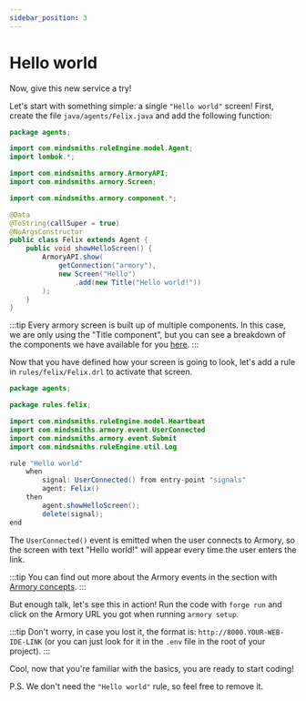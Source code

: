 ```yaml
---
sidebar_position: 3
---
```


# Hello world

Now, give this new service a try! 

Let's start with something simple: a single ```"Hello world"``` screen!
First, create the file ```java/agents/Felix.java``` and add the following function:

```java title="java/agents/Felix.java"
package agents;

import com.mindsmiths.ruleEngine.model.Agent;
import lombok.*;

import com.mindsmiths.armory.ArmoryAPI;
import com.mindsmiths.armory.Screen;

import com.mindsmiths.armory.component.*;

@Data
@ToString(callSuper = true)
@NoArgsConstructor
public class Felix extends Agent {
    public void showHelloScreen() {
        ArmoryAPI.show(
            getConnection("armory"),
            new Screen("Hello")
                .add(new Title("Hello world!"))
        );
    }
}
```
:::tip
Every armory screen is built up of multiple components. In this case, we are only using the "Title component", but you can see a breakdown of the components we have available for you [here](/docs/integrations/web).
:::

Now that you have defined how your screen is going to look, let's add a rule in ```rules/felix/Felix.drl``` to activate that screen.

```java title="rules/felix/Felix.drl"
package agents;

package rules.felix;

import com.mindsmiths.ruleEngine.model.Heartbeat
import com.mindsmiths.armory.event.UserConnected
import com.mindsmiths.armory.event.Submit
import com.mindsmiths.ruleEngine.util.Log

rule "Hello world"
    when
        signal: UserConnected() from entry-point "signals"
        agent: Felix()
    then
        agent.showHelloScreen();
        delete(signal);
end
```

The `UserConnected()` event is emitted when the user connects to Armory, so the screen with text "Hello world!" will appear every time the user enters the link. 

:::tip
You can find out more about the Armory events in the section with [Armory concepts](/docs/integrations/web).
:::

But enough talk, let's see this in action! Run the code with `forge run` and click on the Armory URL you got when running `armory setup`.

:::tip
Don't worry, in case you lost it, the format is: `http://8000.YOUR-WEB-IDE-LINK` (or you can just look for it in the `.env` file in the root of your project).
:::

Cool, now that you're familiar with the basics, you are ready to start coding!

P.S. We don't need the `"Hello world"` rule, so feel free to remove it.